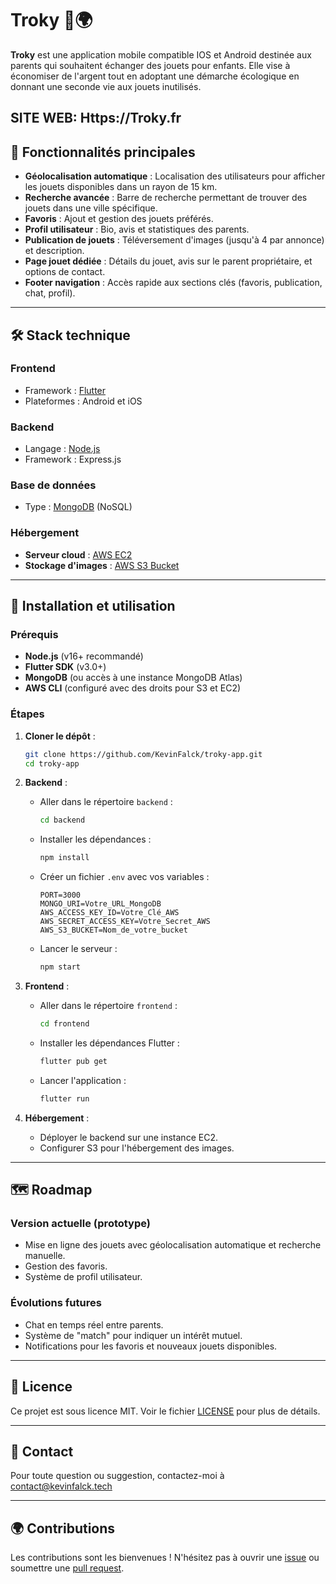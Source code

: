 # Troky 🎲🌍

**Troky** est une application mobile compatible IOS et Android destinée aux parents qui souhaitent échanger des jouets pour enfants. Elle vise à économiser de l'argent tout en adoptant une démarche écologique en donnant une seconde vie aux jouets inutilisés.

SITE WEB: Https://Troky.fr
---

## 🌟 Fonctionnalités principales

- **Géolocalisation automatique** : Localisation des utilisateurs pour afficher les jouets disponibles dans un rayon de 15 km.
- **Recherche avancée** : Barre de recherche permettant de trouver des jouets dans une ville spécifique.
- **Favoris** : Ajout et gestion des jouets préférés.
- **Profil utilisateur** : Bio, avis et statistiques des parents.
- **Publication de jouets** : Téléversement d'images (jusqu'à 4 par annonce) et description.
- **Page jouet dédiée** : Détails du jouet, avis sur le parent propriétaire, et options de contact.
- **Footer navigation** : Accès rapide aux sections clés (favoris, publication, chat, profil).

---

## 🛠️ Stack technique

### **Frontend**
- Framework : [Flutter](https://flutter.dev/)
- Plateformes : Android et iOS

### **Backend**
- Langage : [Node.js](https://nodejs.org/)
- Framework : Express.js

### **Base de données**
- Type : [MongoDB](https://www.mongodb.com/) (NoSQL)

### **Hébergement**
- **Serveur cloud** : [AWS EC2](https://aws.amazon.com/ec2/)
- **Stockage d'images** : [AWS S3 Bucket](https://aws.amazon.com/s3/)

---

## 🚀 Installation et utilisation

### Prérequis
- **Node.js** (v16+ recommandé)
- **Flutter SDK** (v3.0+)
- **MongoDB** (ou accès à une instance MongoDB Atlas)
- **AWS CLI** (configuré avec des droits pour S3 et EC2)

### Étapes

1. **Cloner le dépôt** :
   ```bash
   git clone https://github.com/KevinFalck/troky-app.git
   cd troky-app
   ```

2. **Backend** :
   - Aller dans le répertoire `backend` :
     ```bash
     cd backend
     ```
   - Installer les dépendances :
     ```bash
     npm install
     ```
   - Créer un fichier `.env` avec vos variables :
     ```env
     PORT=3000
     MONGO_URI=Votre_URL_MongoDB
     AWS_ACCESS_KEY_ID=Votre_Clé_AWS
     AWS_SECRET_ACCESS_KEY=Votre_Secret_AWS
     AWS_S3_BUCKET=Nom_de_votre_bucket
     ```
   - Lancer le serveur :
     ```bash
     npm start
     ```

3. **Frontend** :
   - Aller dans le répertoire `frontend` :
     ```bash
     cd frontend
     ```
   - Installer les dépendances Flutter :
     ```bash
     flutter pub get
     ```
   - Lancer l'application :
     ```bash
     flutter run
     ```

4. **Hébergement** :
   - Déployer le backend sur une instance EC2.
   - Configurer S3 pour l'hébergement des images.

---

## 🗺️ Roadmap

### Version actuelle (prototype)
- Mise en ligne des jouets avec géolocalisation automatique et recherche manuelle.
- Gestion des favoris.
- Système de profil utilisateur.

### Évolutions futures
- Chat en temps réel entre parents.
- Système de "match" pour indiquer un intérêt mutuel.
- Notifications pour les favoris et nouveaux jouets disponibles.

---

## 📄 Licence

Ce projet est sous licence MIT. Voir le fichier [LICENSE](./LICENSE) pour plus de détails.

---

## 📧 Contact

Pour toute question ou suggestion, contactez-moi à contact@kevinfalck.tech

---

## 🌍 Contributions

Les contributions sont les bienvenues ! N'hésitez pas à ouvrir une [issue](https://github.com/kevinfalck/troky-app/issues) ou soumettre une [pull request](https://github.com/kevinfalck/troky-app/pulls).

